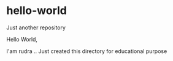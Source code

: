 # hello-world
Just another repository

Hello World,

I'am rudra ..
Just created this directory for educational purpose
